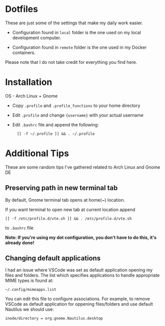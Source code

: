 # Dotfiles

These are just some of the settings that make my daily work easier.

* Configuration found in `local` folder is the one used on my local development computer.

* Configuration found in `remote` folder is the one used in my Docker containers.

Please note that I do not take credit for everything you find here.

# Installation

OS - Arch Linux + Gnome

* Copy `.profile` and `.profile_functions` to your home directory
* Edit `.profile` and change `{username}` with your actual username

* Edit `.bashrc` file and append the following:

        [[ -f ~/.profile ]] && . ~/.profile

# Additional Tips

These are some random tips I've gathered related to Arch Linux and Gnome DE

## Preserving path in new terminal tab

By default, Gnome terminal tab opens at home(~) location.

If you want terminal to open new tab at current location append

    [[ -f /etc/profile.d/vte.sh ]] && . /etc/profile.d/vte.sh

to `.bashrc` file

**Note: If you're using my dot configuration, you don't have to do this, it's already done!**

## Changing default applications

I had an issue where VSCode was set as default application opening my files and folders. The list which specifies applications to handle appropriate MIME types is found at:
    
    ~/.config/mimeapps.list

You can edit this file to configure associations. For example, to remove VSCode as default application for oppening files/folders and use default Nautilus we should use:

    inode/directory = org.gnome.Nautilus.desktop